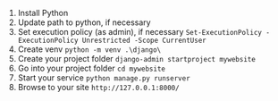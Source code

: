 
1. Install Python
2. Update path to python, if necessary
3. Set execution policy (as admin), if necessary
`Set-ExecutionPolicy -ExecutionPolicy Unrestricted -Scope CurrentUser`
4. Create venv
`python -m venv .\django\`
5. Create your project folder
`django-admin startproject mywebsite`
6. Go into your project folder
`cd mywebsite`
7. Start your service
`python manage.py runserver`
8. Browse to your site `http://127.0.0.1:8000/`